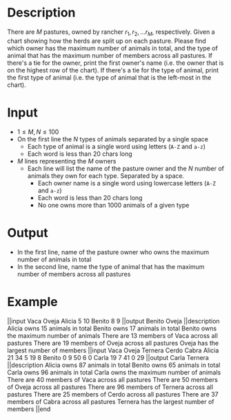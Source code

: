# Description

There are $M$ pastures, owned by rancher $r_1, r_2, … r_M$, respectively. Given a chart showing how the herds are split up on each pasture. Please find which owner has the maximum number of animals in total, and the type of animal that has the maximum number of members across all pastures. If there's a tie for the owner, print the first owner's name (i.e. the owner that is on the highest row of the chart). If there's a tie for the type of animal, print the first type of animal (i.e. the type of animal that is the left-most in the chart).

# Input

- $1 \le M, N \le 100$
- On the first line the $N$ types of animals separated by a single space
  - Each type of animal is a single word using letters (`A-Z` and `a-z`)
  - Each word is less than 20 chars long
- $M$ lines representing the $M$ owners
  - Each line will list the name of the pasture owner and the $N$ number of animals they own for each type. Separated by a space.
    - Each owner name is a single word using lowercase letters (`A-Z` and `a-z`)
    - Each word is less than 20 chars long
    - No one owns more than 1000 animals of a given type

# Output

- In the first line, name of the pasture owner who owns the maximum number of animals in total
- In the second line, name the type of animal that has the maximum number of members across all pastures

# Example

||input
Vaca Oveja
Alicia 5 10
Benito 8 9
||output
Benito
Oveja
||description
Alicia owns 15 animals in total
Benito owns 17 animals in total
Benito owns the maximum number of animals
There are 13 members of Vaca across all pastures
There are 19 members of Oveja across all pastures
Oveja has the largest number of members
||input
Vaca Oveja Ternera Cerdo Cabra
Alicia 21 34 5 19 8
Benito 0 9 50 6 0
Carla 19 7 41 0 29
||output
Carla
Ternera
||description
Alicia owns 87 animals in total
Benito owns 65 animals in total
Carla owns 96 animals in total
Carla owns the maximum number of animals
There are 40 members of Vaca across all pastures
There are 50 members of Oveja across all pastures
There are 96 members of Ternera across all pastures
There are 25 members of Cerdo across all pastures
There are 37 members of Cabra across all pastures
Ternera has the largest number of members
||end

